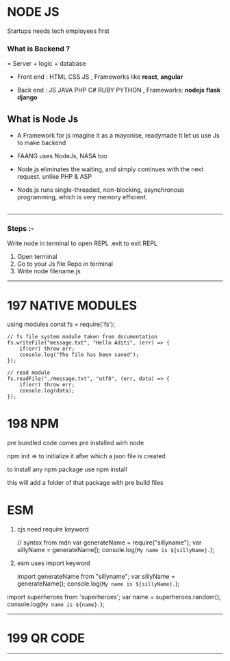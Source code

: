 # NODE JS

Startups needs tech employees first

### What is Backend ?
= Server + logic + database

- Front end : HTML CSS JS , Frameworks like **react**, **angular** 

- Back end : JS JAVA PHP C# RUBY PYTHON , Frameworks: **nodejs** **flask** **django**


## What is Node Js
- A Framework for js imagine it as a mayonise, readymade
It let us use Js to make backend

- FAANG uses NodeJs, NASA too

- Node.js eliminates the waiting, and simply continues with the next request. unlike PHP & ASP

- Node.js runs single-threaded, non-blocking, asynchronous programming, which is very memory efficient.<br><br>

---

### Steps :-

Write node in terminal to open REPL
.exit to exit REPL

1. Open terminal
2. Go to your Js file Repo in terminal
3. Write node filename.js

---
# 197 NATIVE MODULES
using modules
    const fs = require('fs');

    // fs file system module taken from documentation
    fs.writeFile("message.txt", "Hello Aditi", (err) => {
        if(err) throw err;
        console.log("The file has been saved");
    });

    // read module
    fs.readFile("./message.txt", "utf8", (err, data) => {
        if(err) throw err;
        console.log(data);
    });

# 198 NPM
pre bundled code 
comes pre installed wirh node

npm init => to initialize it
after which a json file is created

to install any npm package use 
    npm install <something>

this will add a folder of that package with pre build files

# ESM
1. cjs need require keyword

    // syntax from mdn
    var generateName = require("sillyname");
    var sillyName = generateName();
    console.log(`My name is ${sillyName}.`);

2.  esm uses import keyword

    import generateName from "sillyname";
    var sillyName = generateName();
    console.log(`My name is ${sillyName}.`);

import superheroes from 'superheroes';
var name = superheroes.random();
console.log(`My name is ${name}.`);

---

# 199 QR CODE  


--------------------------------------
